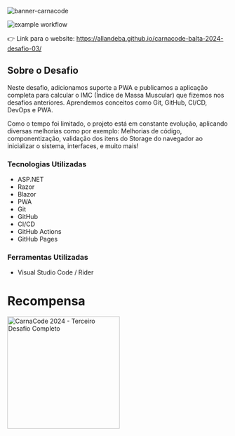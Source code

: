 ![banner-carnacode](https://github.com/balta-io/carnacode-balta-2024-desafio-01/assets/965305/b8cc442c-d64f-4dd1-9414-7fc896b47183)

![example workflow](https://github.com/allandeba/carnacode-balta-2024-desafio-03/actions/workflows/main.yml/badge.svg)

👉 Link para o website: https://allandeba.github.io/carnacode-balta-2024-desafio-03/


## Sobre o Desafio
Neste desafio, adicionamos suporte a PWA e publicamos a aplicação completa para calcular o IMC (Índice de Massa Muscular) que fizemos nos desafios anteriores. Aprendemos conceitos como Git, GitHub, CI/CD, DevOps e PWA.

Como o tempo foi limitado, o projeto está em constante evolução, aplicando diversas melhorias como por exemplo:
Melhorias de código, componentização, validação dos itens do Storage do navegador ao inicializar o sistema, interfaces, e muito mais!

### Tecnologias Utilizadas
* ASP.NET
* Razor
* Blazor
* PWA
* Git
* GitHub
* CI/CD
* GitHub Actions
* GitHub Pages


### Ferramentas Utilizadas
* Visual Studio Code / Rider

# Recompensa
<img src="https://baltaio.blob.core.windows.net/temp/carnacode-badge-desafio-03.png" alt="CarnaCode 2024 - Terceiro Desafio Completo" width="256" />
